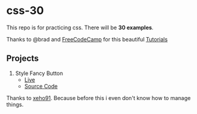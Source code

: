 # css-30

This repo is for practicing css. There will be **30 examples**.

Thanks to @brad and [FreeCodeCamp][fcc] for this beautiful [Tutorials][tut]

## Projects

1. Style Fancy Button
    - [Live][live-1]
    - [Source Code][src-1]

Thanks to [xeho91](xeh). Because before this i even don't know how to manage things.

[fcc]: https://www.freecodecamp.org/
[tut]: https://www.youtube.com/playlist?list=PLWKjhJtqVAbl1AfjiGyYxwpdAPi5v-1OU
[xeh]: https://github.com/xeho91
[live-1]: https://style-fancy-button.netlify.app/
[src-1]: https://github.com/abhishek-baliyan-code/css-30/tree/netlify-pro-1/1.Style-Fancy-Buttons/source